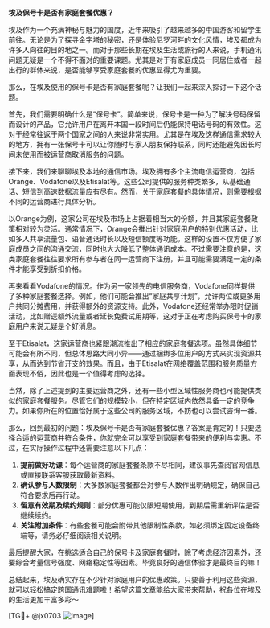 **埃及保号卡是否有家庭套餐优惠？**

埃及作为一个充满神秘与魅力的国度，近年来吸引了越来越多的中国游客和留学生前往。无论是为了探寻金字塔的秘密，还是体验尼罗河畔的文化风情，埃及都成为许多人向往的目的地之一。而对于那些长期在埃及生活或旅行的人来说，手机通讯问题无疑是一个不得不面对的重要课题。尤其是对于有家庭成员一同居住或者一起出行的群体来说，是否能够享受家庭套餐的优惠显得尤为重要。

那么，在埃及使用的保号卡是否有家庭套餐呢？让我们一起来深入探讨一下这个话题。

首先，我们需要明确什么是“保号卡”。简单来说，保号卡是一种为了解决号码保留而设计的产品，它允许用户在离开本国一段时间后仍能保持电话号码的有效性。这对于经常往返于两个国家之间的人来说非常实用。尤其是在埃及这样通信需求较大的地方，拥有一张保号卡可以让你随时与家人朋友保持联系，同时还能避免因长时间未使用而被运营商取消服务的问题。

接下来，我们来聊聊埃及本地的通信市场。埃及拥有多个主流电信运营商，包括Orange、Vodafone以及Etisalat等。这些公司提供的服务种类繁多，从基础通话、短信到高速数据流量应有尽有。然而，关于家庭套餐的具体情况，则需要根据不同的运营商进行具体分析。

以Orange为例，这家公司在埃及市场上占据着相当大的份额，并且其家庭套餐政策相对较为灵活。通常情况下，Orange会推出针对家庭用户的特别优惠活动，比如多人共享流量包、语音通话时长以及短信额度等功能。这样的设置不仅方便了家庭成员之间的沟通交流，同时也大大降低了整体通讯成本。不过需要注意的是，这类家庭套餐往往要求所有参与者在同一运营商下注册，并且可能需要满足一定的条件才能享受到折扣价格。

再来看看Vodafone的情况。作为另一家领先的电信服务商，Vodafone同样提供了多种家庭套餐选择。例如，他们可能会推出“家庭共享计划”，允许两位或更多用户共同分摊费用，并获得额外的资源支持。此外，Vodafone还经常举办限时促销活动，比如赠送额外流量或者延长免费试用期等，这对于正在考虑购买保号卡的家庭用户来说无疑是个好消息。

至于Etisalat，这家运营商也紧跟潮流推出了相应的家庭套餐选项。虽然具体细节可能会有所不同，但总体思路大同小异——通过捆绑多位用户的方式来实现资源共享，从而达到节省开支的效果。而且，由于Etisalat在网络覆盖范围和服务质量方面表现不俗，因此也是一个值得考虑的选择。

当然，除了上述提到的主要运营商之外，还有一些小型区域性服务商也可能提供类似的家庭套餐服务。尽管它们的规模较小，但在特定区域内依然具备一定的竞争力。如果你所在的位置恰好属于这些公司的服务区域，不妨也可以尝试咨询一番。

那么，回到最初的问题：埃及保号卡是否有家庭套餐优惠？答案是肯定的！只要选择合适的运营商并符合条件，你就完全可以享受到家庭套餐带来的便利与实惠。不过，在实际操作过程中还需要注意以下几点：

1. **提前做好功课**：每个运营商的家庭套餐条款不尽相同，建议事先查阅官网信息或直接联系客服获取最新资料。
2. **确认参与人数限制**：大多数家庭套餐都会对参与人数作出明确规定，确保自己符合要求后再行动。
3. **留意有效期及续约规则**：部分优惠可能仅限短期使用，到期后需重新评估是否继续续约。
4. **关注附加条件**：有些套餐可能会附带其他限制性条款，如必须绑定固定设备终端等，请务必仔细阅读相关说明。

最后提醒大家，在挑选适合自己的保号卡及家庭套餐时，除了考虑经济因素外，还要综合考量信号强度、网络稳定性等因素。毕竟良好的通信体验才是最终目的嘛！

总结起来，埃及确实存在不少针对家庭用户的优惠政策。只要善于利用这些资源，就可以轻松搞定跨国通讯难题啦！希望这篇文章能给大家带来帮助，祝各位在埃及的生活更加丰富多彩～

[TG💪+ @jx0703 ![Image](https://github.com/user-attachments/assets/dbca1d08-cadb-493c-b0ec-ad6f7a83f270)]